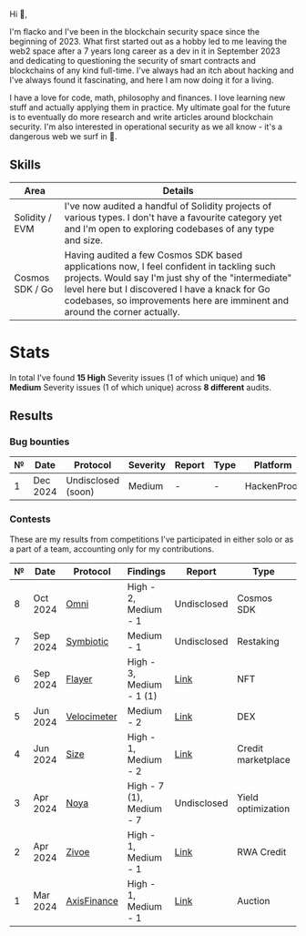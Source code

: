 Hi 👋,

I'm flacko and I've been in the blockchain security space since the beginning of 2023. What first started out as a hobby led to me leaving the web2 space after a 7 years long career as a dev in it in September 2023 and dedicating to questioning the security of smart contracts and blockchains of any kind full-time. I've always had an itch about hacking and I've always found it fascinating, and here I am now doing it for a living.

I have a love for code, math, philosophy and finances. I love learning new stuff and actually applying them in practice. My ultimate goal for the future is to eventually do more research and write articles around blockchain security. I'm also interested in operational security as we all know - it's a dangerous web we surf in 👻.

## Skills

| Area | Details |
| ---- | ------- |
| Solidity / EVM | I've now audited a handful of Solidity projects of various types. I don't have a favourite category yet and I'm open to exploring codebases of any type and size. |
| Cosmos SDK / Go | Having audited a few Cosmos SDK based applications now, I feel confident in tackling such projects. Would say I'm just shy of the "intermediate" level here but I discovered I have a knack for Go codebases, so improvements here are imminent and around the corner actually. |

# Stats

In total I've found **15 High** Severity issues (1 of which unique) and **16 Medium** Severity issues (1 of which unique) across **8 different** audits.

## Results

### Bug bounties

| №   | Date     | Protocol                                                                           | Severity                 | Report                                 | Type               | Platform   |
| --- | -------- | ---------------------------------------------------------------------------------- | ------------------------ | -------------------------------------- | ------------------ | ---------- |
| 1   | Dec 2024 | Undisclosed (soon)                                                                 | Medium                   | -                                      | -                  | HackenProof|

### Contests

These are my results from competitions I've participated in either solo or as a part of a team, accounting only for my contributions.

| №   | Date     | Protocol                                                                           | Findings                 | Report                                 | Type               | Platform  |
| --- | -------- | ---------------------------------------------------------------------------------- | ------------------------ | -------------------------------------- | ------------------ | --------- |
| 8   | Oct 2024 | [Omni](https://cantina.xyz/competitions/d139882b-2d3a-49ac-9849-9dccef584090)      | High - 2, Medium - 1     | Undisclosed                            | Cosmos SDK         | Cantina   |
| 7   | Sep 2024 | [Symbiotic](https://cantina.xyz/competitions/8bab566e-a6d4-4c1b-9f28-71a94bfd1da2) | Medium - 1               | Undisclosed                            | Restaking          | Cantina   |
| 6   | Sep 2024 | [Flayer](https://audits.sherlock.xyz/contests/468)                                 | High - 3, Medium - 1 (1) | [Link](/reports/contests/Flayer-10-24.md)      | NFT                | Sherlock  |
| 5   | Jun 2024 | [Velocimeter](https://audits.sherlock.xyz/contests/442)                            | Medium - 2     | [Link](/reports/contests/Velocimeter-06-24.md) | DEX                | Sherlock  |
| 4   | Jun 2024 | [Size](https://code4rena.com/audits/2024-06-size)                                  | High - 1, Medium - 2     | [Link](/reports/contests/Size-06-24.md)        | Credit marketplace | Code4rena |
| 3   | Apr 2024 | [Noya](https://code4rena.com/audits/2024-04-noya)                                  | High - 7 (1), Medium - 7 | Undisclosed                            | Yield optimization | Code4rena |
| 2   | Apr 2024 | [Zivoe](https://audits.sherlock.xyz/contests/280)                                  | High - 1, Medium - 1     | [Link](/reports/contests/Zivoe-04-24.md)       | RWA Credit         | Sherlock  |
| 1   | Mar 2024 | [AxisFinance](https://audits.sherlock.xyz/contests/206)                            | High - 1, Medium - 1     | [Link](/reports/contests/AxisFinance-03-24.md) | Auction            | Sherlock  |
